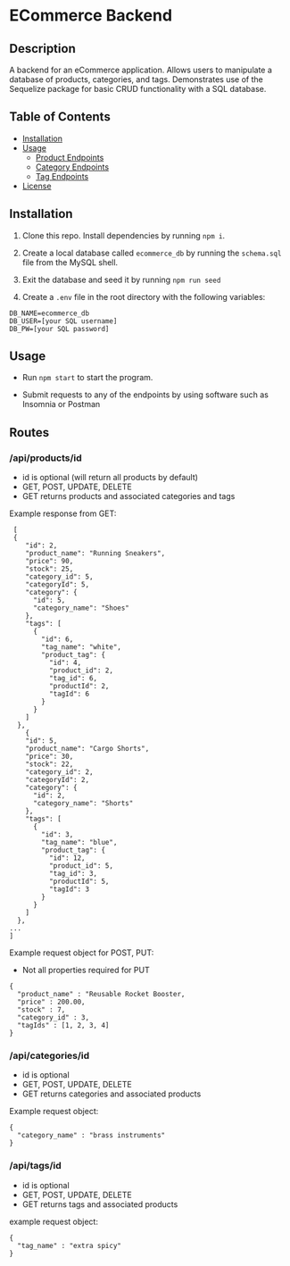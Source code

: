 # ECommerce Backend

## Description

A backend for an eCommerce application. Allows users to manipulate a database of products, categories, and tags. Demonstrates use of the Sequelize package for basic CRUD functionality with a SQL database. 

## Table of Contents 

* [Installation](#installation)
* [Usage](#usage)
  * [Product Endpoints](#/api/products/id)
  * [Category Endpoints](#/api/categories/id)
  * [Tag Endpoints](/api/tags/id)
* [License](./LICENSE)


## Installation

1. Clone this repo. Install dependencies by running `npm i`.

2. Create a local database called `ecommerce_db` by running the `schema.sql` file from the MySQL shell.

3. Exit the database and seed it by running `npm run seed`

4. Create a `.env` file in the root directory with the following variables:

```
DB_NAME=ecommerce_db
DB_USER=[your SQL username]
DB_PW=[your SQL password]
```

## Usage

- Run `npm start` to start the program.

- Submit requests to any of the endpoints by using software such as Insomnia or Postman

## Routes

### /api/products/id
 - id is optional (will return all products by default)
 - GET, POST, UPDATE, DELETE
 - GET returns products and associated categories and tags

Example response from GET:

```
 [
 {
    "id": 2,
    "product_name": "Running Sneakers",
    "price": 90,
    "stock": 25,
    "category_id": 5,
    "categoryId": 5,
    "category": {
      "id": 5,
      "category_name": "Shoes"
    },
    "tags": [
      {
        "id": 6,
        "tag_name": "white",
        "product_tag": {
          "id": 4,
          "product_id": 2,
          "tag_id": 6,
          "productId": 2,
          "tagId": 6
        }
      }
    ]
  },
    {
    "id": 5,
    "product_name": "Cargo Shorts",
    "price": 30,
    "stock": 22,
    "category_id": 2,
    "categoryId": 2,
    "category": {
      "id": 2,
      "category_name": "Shorts"
    },
    "tags": [
      {
        "id": 3,
        "tag_name": "blue",
        "product_tag": {
          "id": 12,
          "product_id": 5,
          "tag_id": 3,
          "productId": 5,
          "tagId": 3
        }
      }
    ]
  },
...
]
```

Example request object for POST, PUT:
  - Not all properties required for PUT

```
{
  "product_name" : "Reusable Rocket Booster,
  "price" : 200.00,
  "stock" : 7,
  "category_id" : 3,
  "tagIds" : [1, 2, 3, 4]
}
```

### /api/categories/id
 - id is optional
 - GET, POST, UPDATE, DELETE
 - GET returns categories and associated products

Example request object:
```
{
  "category_name" : "brass instruments"
}
```

### /api/tags/id
  - id is optional
  - GET, POST, UPDATE, DELETE
  - GET returns tags and associated products

example request object:
```
{
  "tag_name" : "extra spicy"
}
```
